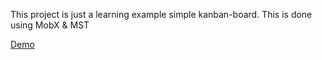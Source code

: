 This project is just a learning example simple kanban-board.
This is done using MobX & MST 

[Demo](http://freeapps.ga/)




